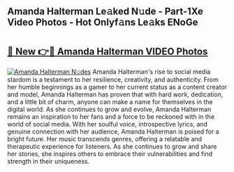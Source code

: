 ## Amanda Halterman Le𝚊ked N𝚞de - Part-1Xe Video Photos - Hot Onlyf𝚊ns Le𝚊ks ENoGe

# <h2><a href="http://ac11981.deff.icu/?id=Amanda+Halterman">🔗 New 👉🔴 Amanda Halterman VIDEO Photos</a></h2>

[![Amanda Halterman N𝚞des](https://i.imgur.com/rIISA9y.gif)](http://ac11981.deff.icu/?id=Amanda+Halterman)
Amanda Halterman's rise to social media stardom is a testament to her resilience, creativity, and authenticity. From her humble beginnings as a gamer to her current status as a content creator and model, Amanda Halterman has proven that with hard work, dedication, and a little bit of charm, anyone can make a name for themselves in the digital world. As she continues to grow and evolve, Amanda Halterman remains an inspiration to her fans and a force to be reckoned with in the world of social media. With her soulful voice, introspective lyrics, and genuine connection with her audience, Amanda Halterman is poised for a bright future. Her music transcends genres, offering a relatable and therapeutic experience for listeners. As she continues to grow and share her stories, she inspires others to embrace their vulnerabilities and find strength in their uniqueness.
